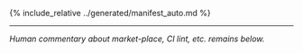 <!-- AUTO section -->
{% include_relative ../generated/manifest_auto.md %}

---

_Human commentary about market-place, CI lint, etc. remains below._
